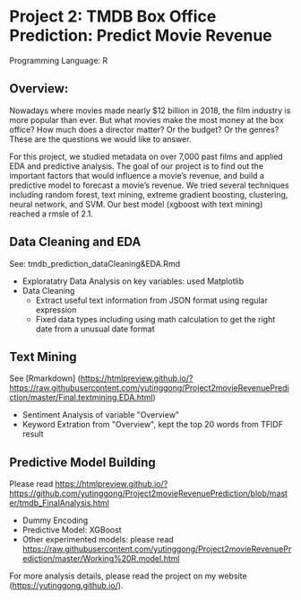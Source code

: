 # Project 2: TMDB Box Office Prediction: Predict Movie Revenue
Programming Language: R

## Overview:
Nowadays where movies made nearly $12 billion in 2018, the film industry is more popular than ever. But what movies make the most money at the box office? How much does a director matter? Or the budget? Or the genres? These are the questions we would like to answer. 

For this project, we studied metadata on over 7,000 past films and applied EDA and predictive analysis. The goal of our project is to find out the important factors that would influence a movie’s revenue, and build a predictive model to forecast a movie’s revenue. 
We tried several techniques including random forest, text mining, extreme gradient boosting, clustering, neural network, and SVM. Our best model (xgboost with text mining) reached a rmsle of 2.1.

## Data Cleaning and EDA
See: tmdb_prediction_dataCleaning&EDA.Rmd
* Exploratatry Data Analysis on key variables: used Matplotlib
* Data Cleaning
  * Extract useful text information from JSON format using regular expression
  * Fixed data types including using math calculation to get the right date from a unusual date format
 
## Text Mining
See [Rmarkdown] (https://htmlpreview.github.io/?https://raw.githubusercontent.com/yutinggong/Project2movieRevenuePrediction/master/Final.textmining.EDA.html)
* Sentiment Analysis of variable "Overview" 
* Keyword Extration from "Overview", kept the top 20 words from TFIDF result

## Predictive Model Building
Please read https://htmlpreview.github.io/?https://github.com/yutinggong/Project2movieRevenuePrediction/blob/master/tmdb_FinalAnalysis.html
* Dummy Encoding
* Predictive Model: XGBoost
* Other experimented models: please read https://raw.githubusercontent.com/yutinggong/Project2movieRevenuePrediction/master/Working%20R.model.html


For more analysis details, please read the project on my website (https://yutinggong.github.io/).


